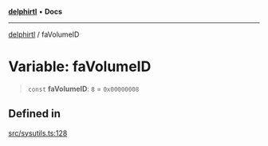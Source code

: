 [**delphirtl**](../README.md) • **Docs**

***

[delphirtl](../globals.md) / faVolumeID

# Variable: faVolumeID

> `const` **faVolumeID**: `8` = `0x00000008`

## Defined in

[src/sysutils.ts:128](https://github.com/chuacw/delphirtl/blob/01752da42abbae178d000244800240d96a86d86e/src/sysutils.ts#L128)

